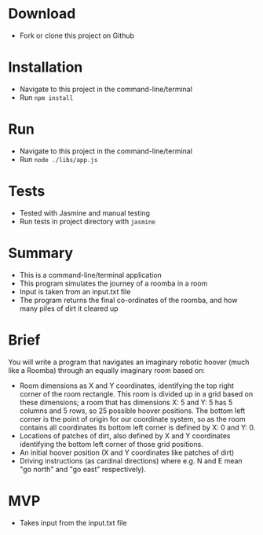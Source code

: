 # Download

- Fork or clone this project on Github

# Installation

- Navigate to this project in the command-line/terminal
- Run `npm install`

# Run

- Navigate to this project in the command-line/terminal
- Run `node ./libs/app.js`

# Tests

- Tested with Jasmine and manual testing
- Run tests in project directory with `jasmine`

# Summary

- This is a command-line/terminal application
- This program simulates the journey of a roomba in a room
- Input is taken from an input.txt file
- The program returns the final co-ordinates of the roomba, and how many piles of dirt it cleared up

# Brief

You will write a program that navigates an imaginary robotic hoover (much like a Roomba)
through an equally imaginary room based on:
- Room dimensions as X and Y coordinates, identifying the top right corner of the room
rectangle. This room is divided up in a grid based on these dimensions; a room that
has dimensions X: 5 and Y: 5 has 5 columns and 5 rows, so 25 possible hoover
positions. The bottom left corner is the point of origin for our coordinate system, so as
the room contains all coordinates its bottom left corner is defined by X: 0 and Y: 0.
- Locations of patches of dirt, also defined by X and Y coordinates identifying the
bottom left corner of those grid positions.
- An initial hoover position (X and Y coordinates like patches of dirt)
- Driving instructions (as cardinal directions) where e.g. N and E mean "go north" and
"go east" respectively).

# MVP

- Takes input from the input.txt file
